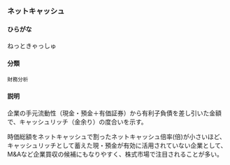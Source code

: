 <div style="display:none;">

## [あ行](securities-terms?id=あ行)
## [か行](securities-terms?id=か行)
## [さ行](securities-terms?id=さ行)
## [た行](securities-terms?id=た行)
## [な行](securities-terms?id=な行)

</div>

### ネットキャッシュ

#### ひらがな

ねっときゃっしゅ

#### 分類

`財務分析`

#### 説明

企業の手元流動性（現金・預金＋有価証券）から有利子負債を差し引いた金額で、キャッシュリッチ（金余り）の度合いを示す。
 
時価総額をネットキャッシュで割ったネットキャッシュ倍率(倍)が小さいほど、キャッシュリッチとして蓄えた現・預金が有効に活用されていない企業として、M&amp;Aなど企業買収の候補にもなりやすく、株式市場で注目されることが多い。

<div style="display:none;">

## [は行](securities-terms?id=は行)
## [ま行](securities-terms?id=ま行)
## [や行](securities-terms?id=や行)
## [ら行](securities-terms?id=ら行)
## [わ行](securities-terms?id=わ行)
## [英数字・記号](securities-terms?id=英数字・記号)

</div>


